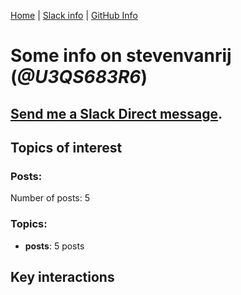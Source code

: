 [Home](https://kelu124.github.io/echommunity/) | [Slack info](https://kelu124.github.io/echommunity/) | [GitHub Info](https://kelu124.github.io/echommunity/github.html)

# Some info on __stevenvanrij__ (_@U3QS683R6_)


## [Send me a Slack Direct message](https://echopen.slack.com/messages/@stevenvanrij/).

## Topics of interest

### Posts: 

Number of posts: 5

### Topics:

* __posts__: 5 posts

## Key interactions 

